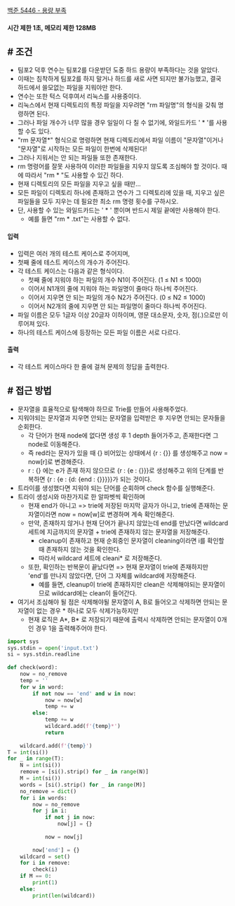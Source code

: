 
[백준 5446 - 용량 부족](https://www.acmicpc.net/problem/5446)

#### **시간 제한 1초, 메모리 제한 128MB**

## **# 조건**

- 팀포2 덕후 연수는 팀포2를 다운받던 도중 하드 용량이 부족하다는 것을 알았다. 
- 이때는 침착하게 팀포2를 하지 말거나 하드를 새로 사면 되지만 불가능했고, 결국 하드에서 쓸모없는 파일을 지워야만 한다.
- 연수는 또한 턱스 덕후여서 리눅스를 사용중이다. 
- 리눅스에서 현재 디렉토리의 특정 파일을 지우려면 "rm 파일명"의 형식을 갖춰 명령하면 된다. 
- 그러나 파일 개수가 너무 많을 경우 일일이 다 칠 수 없기에, 와일드카드 ' * '를 사용할 수도 있다. 
- "rm 문자열*" 형식으로 명령하면 현재 디렉토리에서 파일 이름이 "문자열"이거나 "문자열"로 시작하는 모든 파일이 한번에 삭제된다! 
- 그러나 지워서는 안 되는 파일들 또한 존재한다. 
- rm 명령어를 잘못 사용하여 이러한 파일들을 지우지 않도록 조심해야 할 것이다. 때에 따라서 "rm * "도 사용할 수 있긴 하다. 
- 현재 디렉토리의 모든 파일을 지우고 싶을 때만...
- 모든 파일이 디렉토리 하나에 존재하고 연수가 그 디렉토리에 있을 때, 지우고 싶은 파일들을 모두 지우는 데 필요한 최소 rm 명령 횟수를 구하시오. 
- 단, 사용할 수 있는 와일드카드는 ' * ' 뿐이며 반드시 제일 끝에만 사용해야 한다. 
	- 예를 들면 "rm * .txt"는 사용할 수 없다.

#### **입력**
- 입력은 여러 개의 테스트 케이스로 주어지며, 
- 첫째 줄에 테스트 케이스의 개수가 주어진다. 
- 각 테스트 케이스는 다음과 같은 형식이다.
	- 첫째 줄에 지워야 하는 파일의 개수 N1이 주어진다. (1 ≤ N1 ≤ 1000)
	- 이어서 N1개의 줄에 지워야 하는 파일명이 줄마다 하나씩 주어진다.
	- 이어서 지우면 안 되는 파일의 개수 N2가 주어진다. (0 ≤ N2 ≤ 1000)
	- 이어서 N2개의 줄에 지우면 안 되는 파일명이 줄마다 하나씩 주어진다.
- 파일 이름은 모두 1글자 이상 20글자 이하이며, 영문 대소문자, 숫자, 점(.)으로만 이루어져 있다. 
- 하나의 테스트 케이스에 등장하는 모든 파일 이름은 서로 다르다.

#### **출력**
- 각 테스트 케이스마다 한 줄에 걸쳐 문제의 정답을 출력한다.

## **# 접근 방법**

- 문자열을 효율적으로 탐색해야 하므로 Trie를 만들어 사용해주었다.
- 지워야되는 문자열과 지우면 안되는 문자열을 입력받은 후 지우면 안되는 문자들을 순회한다.
	- 각 단어가 현재 node에 없다면 생성 후 1 depth 들어가주고, 존재한다면 그 node로 이동해준다.
	- 즉 red라는 문자가 있을 때 {} 비어있는 상태에서 {r : {}} 를 생성해주고 now = now[r]로 변경해준다.
	- r : {} 에는 e가 존재 하지 않으므로 {r : {e : {}}}로 생성해주고 위의 단계를 반복하면 {r : {e : {d: {end : {}}}}}가 되는 것이다.
- 트라이를 생성했다면 지워야 되는 단어를 순회하며 check 함수를 실행해준다.
- 트라이 생성시와 마찬가지로 한 알파벳씩 확인하며 
	- 현재 end가 아니고 => trie에 저장된 마지막 글자가 아니고, trie에 존재하는 문자열이라면 now = now[w]로 변경하며 계속 확인해준다.
	- 만약, 존재하지 않거나 현재 단어가 끝나지 않았는데 end를 만났다면 wildcard 세트에 지금까지의 문자열 + trie에 존재하지 않는 문자열을 저장해준다.
		- cleanup이 존재하고 현재 순회중인 문자열이 cleaning이라면 i를 확인할 때 존재하지 않는 것을 확인한다.
		- 따라서 wildcard 세트에 cleani* 로 저장해준다.
	- 또한, 확인하는 반복문이 끝났다면 => 현재 문자열이 trie에 존재하지만 'end'를 만나지 않았다면, 단어 그 자체를 wildcard에 저장해준다.
		- 예를 들면, cleanup이 trie에 존재하지만 clean은 삭제해야되는 문자열이므로 wildcard에는 clean이 들어간다.
- 여기서 조심해야 될 점은 삭제해야될 문자열이 A, B로 들어오고 삭제하면 안되는 문자열이 없는 경우 * 하나로 모두 삭제가능하지만
	- 현재 로직은 A*, B* 로 저장되기 때문에 출력시 삭제하면 안되는 문자열이 0개인 경우 1을 출력해주어야 한다.

```PYTHON
import sys  
sys.stdin = open('input.txt')  
si = sys.stdin.readline  
  
def check(word):  
    now = no_remove  
    temp = ''  
    for w in word:  
        if not now == 'end' and w in now:  
            now = now[w]  
            temp += w  
        else:  
            temp += w  
            wildcard.add(f'{temp}*')  
            return  
  
    wildcard.add(f'{temp}')  
T = int(si())  
for _ in range(T):  
    N = int(si())  
    remove = [si().strip() for _ in range(N)]  
    M = int(si())  
    words = [si().strip() for _ in range(M)]  
    no_remove = dict()  
    for i in words:  
        now = no_remove  
        for j in i:  
            if not j in now:  
                now[j] = {}  
  
            now = now[j]  
  
        now['end'] = {}  
    wildcard = set()  
    for i in remove:  
        check(i)  
    if M == 0:  
        print(1)  
    else:  
        print(len(wildcard))
```